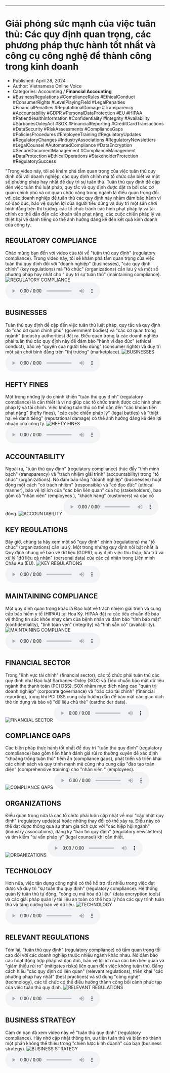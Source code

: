 
---

# Giải phóng sức mạnh của việc tuân thủ: Các quy định quan trọng, các phương pháp thực hành tốt nhất và công cụ công nghệ để thành công trong kinh doanh

- Published: April 28, 2024
- Author: Vietnamese Online Voice
- Categories: Accounting / **Financial Accounting**
- #BusinessRegulations #ComplianceRules #EthicalConduct #ConsumerRights #LevelPlayingField #LegalPenalties #FinancialPenalties #ReputationalDamage #Transparency #Accountability #GDPR #PersonalDataProtection #EU #HIPAA #PatientHealthInformation #Confidentiality #Integrity #Availability #SarbanesOxleyAct #SOX #FinancialReporting #CreditCardTransactions #DataSecurity #RiskAssessments #ComplianceGaps #PoliciesProcedures #EmployeeTraining #RegulatoryUpdates #RegulatoryChanges #IndustryAssociations #RegulatoryNewsletters #LegalCounsel #AutomatedCompliance #DataEncryption #SecureDocumentManagement #ComplianceManagement #DataProtection #EthicalOperations #StakeholderProtection #RegulatorySuccess

"Trong video này, tôi sẽ khám phá tầm quan trọng của việc tuân thủ quy định đối với doanh nghiệp, các quy định chính mà tổ chức cần biết và một số phương pháp hay nhất để duy trì sự tuân thủ. Tuân thủ quy định đề cập đến việc tuân thủ luật pháp, quy tắc và quy định được đặt ra bởi các cơ quan chính phủ và cơ quan chức năng trong ngành là điều quan trọng đối với các doanh nghiệp để tuân thủ các quy định này nhằm đảm bảo hành vi có đạo đức, bảo vệ quyền lợi của người tiêu dùng và duy trì một sân chơi bình đẳng trên thị trường. các tổ chức tránh các hình phạt pháp lý và tài chính có thể dẫn đến các khoản tiền phạt nặng, các cuộc chiến pháp lý và thiệt hại về danh tiếng có thể ảnh hưởng đáng kể đến kết quả kinh doanh của công ty.


## REGULATORY COMPLIANCE

Chào mừng bạn đến với video của tôi về "tuân thủ quy định" (regulatory compliance). Trong video này, tôi sẽ khám phá tầm quan trọng của việc tuân thủ quy định đối với "doanh nghiệp" (businesses), "các quy định chính" (key regulations) mà "tổ chức" (organizations) cần lưu ý và một số phương pháp hay nhất cho " duy trì sự tuân thủ" (maintaining compliance).
![REGULATORY COMPLIANCE](https://http-archiver-apis-production-80.schnworks.com/storage/images/transitions/2024-04-28/transition-16795517752-Montserrat-Thin-880E4F.jpg)
<audio controls>
    <source src="https://http-archiver-apis-production-80.schnworks.com/storage/storage/audio/file-18968646306.mp3" type="audio/mpeg">
</audio>



## BUSINESSES

Tuân thủ quy định đề cập đến việc tuân thủ luật pháp, quy tắc và quy định do "các cơ quan chính phủ" (government bodies) và "các cơ quan trong ngành" (industry authorities) đặt ra. Điều quan trọng là các doanh nghiệp phải tuân thủ các quy định này để đảm bảo "hành vi đạo đức" (ethical conduct), bảo vệ "quyền của người tiêu dùng" (consumer rights) và duy trì một sân chơi bình đẳng trên "thị trường" (marketplace).
![BUSINESSES](https://http-archiver-apis-production-80.schnworks.com/storage/images/transitions/2024-04-28/transition--9779660057-Montserrat-Medium-512DA8.jpg)
<audio controls>
    <source src="https://http-archiver-apis-production-80.schnworks.com/storage/storage/audio/file-511101676.mp3" type="audio/mpeg">
</audio>



## HEFTY FINES

Một trong những lý do chính khiến "tuân thủ quy định" (regulatory compliance) là cần thiết là vì nó giúp các tổ chức tránh được các hình phạt pháp lý và tài chính. Việc không tuân thủ có thể dẫn đến "các khoản tiền phạt nặng" (hefty fines), "các cuộc chiến pháp lý" (legal battles) và "thiệt hại về danh tiếng" (reputational damage) có thể ảnh hưởng đáng kể đến lợi nhuận của công ty.
![HEFTY FINES](https://http-archiver-apis-production-80.schnworks.com/storage/images/transitions/2024-04-28/transition--18041514038-Montserrat-Medium-7B1FA2.jpg)
<audio controls>
    <source src="https://http-archiver-apis-production-80.schnworks.com/storage/storage/audio/file-10378889652.mp3" type="audio/mpeg">
</audio>



## ACCOUNTABILITY

Ngoài ra, "tuân thủ quy định" (regulatory compliance) thúc đẩy "tính minh bạch" (transparency) và "trách nhiệm giải trình" (accountability) trong "tổ chức" (organizations). Nó đảm bảo rằng "doanh nghiệp" (businesses) hoạt động một cách "có trách nhiệm" (responsible) và "có đạo đức" (ethical manner), bảo vệ lợi ích của "các bên liên quan" của họ (stakeholders), bao gồm cả "nhân viên" (employees ), "khách hàng" (customers) và các cổ đông.
![ACCOUNTABILITY](https://http-archiver-apis-production-80.schnworks.com/storage/images/transitions/2024-04-28/transition-2513382315-Montserrat-ExtraBold-7B1FA2.jpg)
<audio controls>
    <source src="https://http-archiver-apis-production-80.schnworks.com/storage/storage/audio/file-3975410782.mp3" type="audio/mpeg">
</audio>



## KEY REGULATIONS

Bây giờ, chúng ta hãy xem một số "quy định" chính (regulations) mà "tổ chức" (organizations) cần lưu ý. Một trong những quy định nổi bật nhất là Quy định chung về bảo vệ dữ liệu (GDPR), quy định việc thu thập, lưu trữ và xử lý "dữ liệu cá nhân" (personal data) của các cá nhân trong Liên minh Châu Âu (EU).
![KEY REGULATIONS](https://http-archiver-apis-production-80.schnworks.com/storage/images/transitions/2024-04-28/transition-17011765422-Montserrat-ExtraBold-4A148C.jpg)
<audio controls>
    <source src="https://http-archiver-apis-production-80.schnworks.com/storage/storage/audio/file-5639928057.mp3" type="audio/mpeg">
</audio>



## MAINTAINING COMPLIANCE

Một quy định quan trọng khác là Đạo luật về trách nhiệm giải trình và cung cấp bảo hiểm y tế (HIPAA) tại Hoa Kỳ. HIPAA đặt ra các tiêu chuẩn để bảo vệ thông tin sức khỏe nhạy cảm của bệnh nhân và đảm bảo "tính bảo mật" (confidentiality), "tính toàn vẹn" (integrity) và "tính sẵn có" (availability).
![MAINTAINING COMPLIANCE](https://http-archiver-apis-production-80.schnworks.com/storage/images/transitions/2024-04-28/transition-9598373696-Montserrat-Regular-4A148C.jpg)
<audio controls>
    <source src="https://http-archiver-apis-production-80.schnworks.com/storage/storage/audio/file-13330352572.mp3" type="audio/mpeg">
</audio>



## FINANCIAL SECTOR

Trong "lĩnh vực tài chính" (financial sector), các tổ chức phải tuân thủ các quy định như Đạo luật Sarbanes-Oxley (SOX) và Tiêu chuẩn bảo mật dữ liệu ngành thẻ thanh toán (PCI DSS). SOX nhằm mục đích nâng cao "quản trị doanh nghiệp" (corporate governance) và "báo cáo tài chính" (financial reporting), trong khi PCI DSS cung cấp hướng dẫn để bảo mật các giao dịch thẻ tín dụng và bảo vệ "dữ liệu chủ thẻ" (cardholder data).
![FINANCIAL SECTOR](https://http-archiver-apis-production-80.schnworks.com/storage/images/transitions/2024-04-28/transition-35208732003-Montserrat-ExtraBold-512DA8.jpg)
<audio controls>
    <source src="https://http-archiver-apis-production-80.schnworks.com/storage/storage/audio/file-7254677907.mp3" type="audio/mpeg">
</audio>



## COMPLIANCE GAPS

Các biện pháp thực hành tốt nhất để duy trì "tuân thủ quy định" (regulatory compliance) bao gồm tiến hành đánh giá rủi ro thường xuyên để xác định "khoảng trống tuân thủ" tiềm ẩn (compliance gaps), phát triển và triển khai các chính sách và quy trình mạnh mẽ cũng như cung cấp "đào tạo toàn diện" (comprehensive training) cho "nhân viên " (employees).
![COMPLIANCE GAPS](https://http-archiver-apis-production-80.schnworks.com/storage/images/transitions/2024-04-28/transition--12428992929-Montserrat-SemiBold-1A237E.jpg)
<audio controls>
    <source src="https://http-archiver-apis-production-80.schnworks.com/storage/storage/audio/file-20454247844.mp3" type="audio/mpeg">
</audio>



## ORGANIZATIONS

Điều quan trọng nữa là các tổ chức phải luôn cập nhật về mọi "cập nhật quy định" (regulatory updates) hoặc những thay đổi có thể xảy ra. Điều này có thể đạt được thông qua sự tham gia tích cực với "các hiệp hội ngành" (industry associations), đăng ký "bản tin quy định" (regulatory newsletters) và tìm kiếm "tư vấn pháp lý" (legal counsel) khi cần thiết.
![ORGANIZATIONS](https://http-archiver-apis-production-80.schnworks.com/storage/images/transitions/2024-04-28/transition--14901523534-Montserrat-Medium-303F9F.jpg)
<audio controls>
    <source src="https://http-archiver-apis-production-80.schnworks.com/storage/storage/audio/file-994050986.mp3" type="audio/mpeg">
</audio>



## TECHNOLOGY

Hơn nữa, việc tận dụng công nghệ có thể hỗ trợ rất nhiều trong việc đạt được và duy trì "sự tuân thủ quy định" (regulatory compliance). Hệ thống quản lý tuân thủ tự động, "công cụ mã hóa dữ liệu" (data encryption tools) và các giải pháp quản lý tài liệu an toàn có thể hợp lý hóa các quy trình tuân thủ và tăng cường bảo vệ dữ liệu.
![TECHNOLOGY](https://http-archiver-apis-production-80.schnworks.com/storage/images/transitions/2024-04-28/transition-44500745943-Montserrat-Thin-880E4F.jpg)
<audio controls>
    <source src="https://http-archiver-apis-production-80.schnworks.com/storage/storage/audio/file-18258912138.mp3" type="audio/mpeg">
</audio>



## RELEVANT REGULATIONS

Tóm lại, "tuân thủ quy định" (regulatory compliance) có tầm quan trọng tối cao đối với các doanh nghiệp thuộc nhiều ngành khác nhau. Nó đảm bảo các hoạt động hợp pháp và đạo đức, bảo vệ lợi ích của các bên liên quan và "giảm thiểu rủi ro" (mitigates risks) liên quan đến việc không tuân thủ. Bằng cách hiểu "các quy định có liên quan" (relevant regulations), triển khai "các phương pháp hay nhất" (best practices) và sử dụng "công nghệ" (technology), các tổ chức có thể điều hướng thành công bối cảnh phức tạp của việc tuân thủ quy định.
![RELEVANT REGULATIONS](https://http-archiver-apis-production-80.schnworks.com/storage/images/transitions/2024-04-28/transition--20981658788-Montserrat-ExtraBold-303F9F.jpg)
<audio controls>
    <source src="https://http-archiver-apis-production-80.schnworks.com/storage/storage/audio/file-9711887525.mp3" type="audio/mpeg">
</audio>



## BUSINESS STRATEGY

Cảm ơn bạn đã xem video này về "tuân thủ quy định" (regulatory compliance). Hãy nhớ cập nhật thông tin, ưu tiên tuân thủ và biến nó thành một phần không thể thiếu trong "chiến lược kinh doanh" của bạn (business strategy).
![BUSINESS STRATEGY](https://http-archiver-apis-production-80.schnworks.com/storage/images/transitions/2024-04-28/transition-16036802493-Montserrat-Thin-880E4F.jpg)
<audio controls>
    <source src="https://http-archiver-apis-production-80.schnworks.com/storage/storage/audio/file-615980571.mp3" type="audio/mpeg">
</audio>

